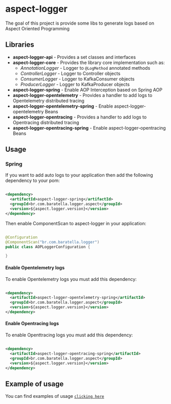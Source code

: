 # aspect-logger

The goal of this project is provide some libs to generate logs based on Aspect Oriented Programming

## Libraries

- **aspect-logger-api** - Provides a set classes and interfaces
- **aspect-logger-core** - Provides the library core implementation such as:
    - *AnnotationLogger* - Logger to `@LogMethod` annotated methods
    - *ControllerLogger* - Logger to Controller objects
    - *ConsumerLogger* - Logger to KafkaConsumer objects
    - *ProducerLogger* - Logger to KafkaProducer objects
- **aspect-logger-spring** - Enable AOP Interception based on Spring AOP
- **aspect-logger-opentelemetry** - Provides a handler to add logs to Opentelemetry distributed
  tracing
- **aspect-logger-opentelemetry-spring** - Enable aspect-logger-opentelemetry Beans
- **aspect-logger-opentracing** - Provides a handler to add logs to Opentracing distributed tracing
- **aspect-logger-opentracing-spring** - Enable aspect-logger-opentracing Beans

## Usage

### Spring

If you want to add auto logs to your application then add the following dependency to your pom:

```xml

<dependency>
  <artifactId>aspect-logger-spring</artifactId>
  <groupId>br.com.baratella.logger.aspect</groupId>
  <version>${aspect.logger.version}</version>
</dependency>
```

Then enable ComponentScan to aspect-logger in your application:

```java

@Configuration
@ComponentScan("br.com.baratella.logger")
public class AOPLoggerConfiguration {

}
```

#### Enable Opentelemetry logs

To enable Opentelemetry logs you must add this dependency:

```xml

<dependency>
  <artifactId>aspect-logger-opentelemetry-spring</artifactId>
  <groupId>br.com.baratella.logger.aspect</groupId>
  <version>${aspect.logger.version}</version>
</dependency>
```

#### Enable Opentracing logs

To enable Openttracing logs you must add this dependency:

```xml

<dependency>
  <artifactId>aspect-logger-opentracing-spring</artifactId>
  <groupId>br.com.baratella.logger.aspect</groupId>
  <version>${aspect.logger.version}</version>
</dependency>
```

## Example of usage

You can find examples of
usage [`clicking here`](https://github.com/andersonbalves/aspect-logger/tree/main/examples) 
